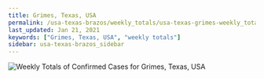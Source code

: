 ```yaml
---
title: Grimes, Texas, USA
permalink: /usa-texas-brazos/weekly_totals/usa-texas-grimes-weekly_totals.html
last_updated: Jan 21, 2021
keywords: ["Grimes, Texas, USA", "weekly totals"]
sidebar: usa-texas-brazos_sidebar
---
```


![Weekly Totals of Confirmed Cases for Grimes, Texas, USA](/covid_tracker/images/graphs/usa-texas-grimes-weekly_totals_graph.png)
